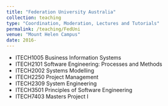 ```yaml
---
title: "Federation University Australia"
collection: teaching
type: "Coordination, Moderation, Lectures and Tutorials"
permalink: /teaching/FedUni
venue: "Mount Helen Campus"
date: 2016-
---
```

* ITECH1005 Business Information Systems
* ITECH2101 Software Engineering: Processes and Methods
* ITECH2002 Systems Modelling
* ITECH2250 Project Management
* ITECH2309 System Engineering
* ITECH3501 Principles of Software Engineering
* ITECH7403 Masters Project I
